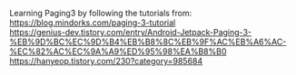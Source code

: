 Learning Paging3 by following the tutorials from: 
<br>https://blog.mindorks.com/paging-3-tutorial
<br>https://genius-dev.tistory.com/entry/Android-Jetpack-Paging-3-%EB%9D%BC%EC%9D%B4%EB%B8%8C%EB%9F%AC%EB%A6%AC-%EC%82%AC%EC%9A%A9%ED%95%98%EA%B8%B0
<br>https://hanyeop.tistory.com/230?category=985684
